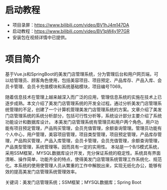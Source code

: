 # 启动教程

- 项目录屏：https://www.bilibili.com/video/BV1hJ4m147DA
- 启动教程：https://www.bilibili.com/video/BV1pW4y1P7GR
- 安装包在视频详情中已提供。


# 项目简介
基于Vue.js和SpringBoot的美发门店管理系统，分为管理后台和用户网页端，可以给管理员、顾客角色使用，包括美容项目、项目预定、产品库存、产品入库、会员卡管理、会员卡充值模块和系统基础模块，项目编号T069。

随着信息技术在管理上越来越深入而广泛的应用，管理信息系统的实施在技术上已逐步成熟。本文介绍了美发门店管理系统的开发全过程。通过分析美发门店管理系统管理的不足，创建了一个计算机管理美发门店管理系统的方案。文章介绍了美发门店管理系统的系统分析部分，包括可行性分析等，系统设计部分主要介绍了系统功能设计和数据库设计。
本美发门店管理系统有管理员和用户两个角色。用户功能有项目预定管理，产品购买管理，会员充值管理，余额查询管理。管理员功能有个人中心，用户管理，美容项目管理，项目类型管理，项目预定管理，产品库存管理，产品购买管理，产品入库管理，会员卡管理，会员充值管理，余额查询管理，产品类型管理，系统管理等。因而具有一定的实用性。
本站是一个B/S模式系统，采用SSM框架，MYSQL数据库设计开发，充分保证系统的稳定性。系统具有界面清晰、操作简单，功能齐全的特点，使得美发门店管理系统管理工作系统化、规范化。本系统的使用使管理人员从繁重的工作中解脱出来，实现无纸化办公，能够有效的提高美发门店管理系统管理效率。

关键词：美发门店管理系统；SSM框架；MYSQL数据库；Spring Boot

